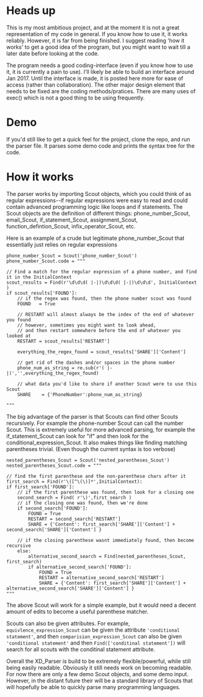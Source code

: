 # Heads up

This is my most ambitious project, and at the moment it is not a great representation of my code in general. If you know how to use it, it works reliably. However, it is far from being finished. I suggest reading 'how it works' to get a good idea of the program, but you might want to wait till a later date before looking at the code.

The program needs a good coding-interface (even if you know how to use it, it is currently a pain to use). I'll likely be able to build an interface around Jan 2017. Until the interface is made, it is posted here more for ease of access (rather than collaboration). The other major design element that needs to be fixed are the coding methods/pratices. There are many uses of exec() which is not a good thing to be using frequently.

# Demo
If you'd still like to get a quick feel for the project, clone the repo, and run the parser file. It parses some demo code and prints the syntax tree for the code. 

# How it works
The parser works by importing Scout objects, which you could think of as regular expressions--if regular expressions were easy to read and could contain advanced programming logic like loops and if statements. The Scout objects are the definition of different things: phone_number_Scout, email_Scout, if_statement_Scout, assignment_Scout, function_defintion_Scout, infix_operator_Scout, etc. 

Here is an example of a crude but legitimate phone_number_Scout that essentially just relies on regular expressions
```
phone_number_Scout = Scout('phone_number_Scout')
phone_number_Scout.code = """

// Find a match for the regular expression of a phone number, and find it in the InitialContext
scout_results = Find(r'\d\d\d( |-|)\d\d\d( |-|)\d\d\d', InitialContext )
if scout_results['FOUND']:
    // if the regex was found, then the phone number scout was found
    FOUND   = True

    // RESTART will almost always be the index of the end of whatever you found
    // however, sometimes you might want to look ahead, 
    // and then restart somewhere before the end of whatever you looked at
    RESTART = scout_results['RESTART']
    
    everything_the_regex_found = scout_results['SHARE']['Content']
    
    // get rid of the dashes and/or spaces in the phone number
    phone_num_as_string = re.sub(r'( |-|)','',everything_the_regex_found)
    
    // what data you'd like to share if another Scout were to use this Scout
    SHARE    = {'PhoneNumber':phone_num_as_string} 

"""
```

The big advantage of the parser is that Scouts can find other Scouts recursively. For example the phone-number Scout can call the number Scout. This is extremely useful for more advanced parsing, for example the if_statement_Scout can look for "if" and then look for the conditional_expression_Scout. It also makes things like finding matching parentheses trivial. (Even though the current syntax is too verbose)

```
nested_parentheses_Scout = Scout('nested_parentheses_Scout')
nested_parentheses_Scout.code = """

// find the first parenthese and the non-parenthese chars after it
first_search = Find(r'\([^\(\)]*',InitialContext):
if first_search['FOUND']:
    // if the first parenthese was found, then look for a closing one
    second_search = Find( r'\)',first_search )
    // if the closing one was found, then we're done
    if second_search['FOUND']:
        FOUND = True
        RESTART = second_search['RESTART']
        SHARE = {'Content': first_search['SHARE']['Content'] + second_search['SHARE']['Content'] }

    // if the closing parenthese wasnt immediately found, then become recursive
    else:
        alternative_second_search = Find(nested_parentheses_Scout, first_search)
        if alternative_second_search['FOUND']:
            FOUND = True
            RESTART = alternative_second_search['RESTART']
            SHARE = {'Content': first_search['SHARE']['Content'] + alternative_second_search['SHARE']['Content'] }
"""
```

The above Scout will work for a simple example, but it would need a decent amount of edits to become a useful parenthese matcher.

Scouts can also be given attributes. For example, `equivlence_expression_Scout` can be given the attribute `'conditional statement'`, and then `comparision_expression_Scout` can also be given `'conditional statement'` and then `Find(['conditinal statement'])` will search for all scouts with the conditinal statement attribute. 

Overall the XD_Parser is build to be extremely flexible/powerful, while still being easily readable. Obviously it still needs work on becoming readable. For now there are only a few demo Scout objects, and some demo input. However, in the distant future their will be a standard library of Scouts that will hopefully be able to quickly parse many programming languages.

